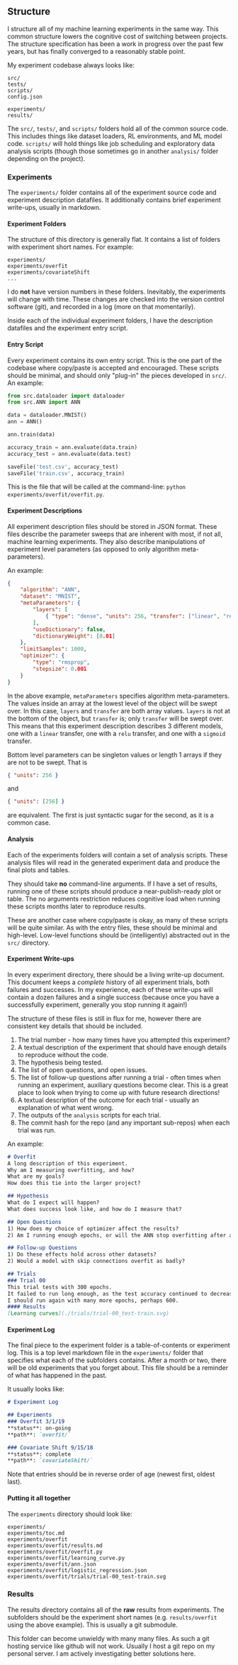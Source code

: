 ## Structure
I structure all of my machine learning experiments in the same way.
This common structure lowers the cognitive cost of switching between projects.
The structure specification has been a work in progress over the past few years, but has finally converged to a reasonably stable point.

My experiment codebase always looks like:
```
src/
tests/
scripts/
config.json

experiments/
results/
```

The `src/`, `tests/`, and `scripts/` folders hold all of the common source code.
This includes things like dataset loaders, RL environments, and ML model code.
`scripts/` will hold things like job scheduling and exploratory data analysis scripts (though those sometimes go in another `analysis/` folder depending on the project).

### Experiments
The `experiments/` folder contains all of the experiment source code and experiment description datafiles.
It additionally contains brief experiment write-ups, usually in markdown.

#### Experiment Folders
The structure of this directory is generally flat.
It contains a list of folders with experiment short names.
For example:
```
experiments/
experiments/overfit
experiments/covariateShift
...
```

I do **not** have version numbers in these folders.
Inevitably, the experiments will change with time.
These changes are checked into the version control software (git), and recorded in a log (more on that momentarily).

Inside each of the individual experiment folders, I have the description datafiles and the experiment entry script.

#### Entry Script
Every experiment contains its own entry script.
This is the one part of the codebase where copy/paste is accepted and encouraged.
These scripts should be minimal, and should only "plug-in" the pieces developed in `src/`.
An example:
```python
from src.dataloader import dataloader
from src.ANN import ANN

data = dataloader.MNIST()
ann = ANN()

ann.train(data)

accuracy_train = ann.evaluate(data.train)
accuracy_test = ann.evaluate(data.test)

saveFile('test.csv', accuracy_test)
saveFile('train.csv', accuracy_train)
```
This is the file that will be called at the command-line: `python experiments/overfit/overfit.py`.

#### Experiment Descriptions
All experiment description files should be stored in JSON format.
These files describe the parameter sweeps that are inherent with most, if not all, machine learning experiments.
They also describe manipulations of experiment level parameters (as opposed to only algorithm meta-parameters).

An example:
```JSON
{
    "algorithm": "ANN",
    "dataset": "MNIST",
    "metaParameters": {
        "layers": [
            { "type": "dense", "units": 256, "transfer": ["linear", "relu", "sigmoid"] }
        ],
        "useDictionary": false,
        "dictionaryWeight": [0.01]
    },
    "limitSamples": 1000,
    "optimizer": {
        "type": "rmsprop",
        "stepsize": 0.001
    }
}
```

In the above example, `metaParameters` specifies algorithm meta-parameters.
The values inside an array at the lowest level of the object will be swept over.
In this case, `layers` and `transfer` are both array values.
`layers` is not at the bottom of the object, but `transfer` is; only `transfer` will be swept over.
This means that this experiment description describes 3 different models, one with a `linear` transfer, one with a `relu` transfer, and one with a `sigmoid` transfer.

Bottom level parameters can be singleton values or length 1 arrays if they are not to be swept.
That is
```JSON
{ "units": 256 }
```
and
```JSON
{ "units": [256] }
```
are equivalent.
The first is just syntactic sugar for the second, as it is a common case.

#### Analysis
Each of the experiments folders will contain a set of analysis scripts.
These analysis files will read in the generated experiment data and produce the final plots and tables.

They should take **no** command-line arguments.
If I have a set of results, running one of these scripts should produce a near-publish-ready plot or table.
The no arguments restriction reduces cognitive load when running these scripts months later to reproduce results.

These are another case where copy/paste is okay, as many of these scripts will be quite similar.
As with the entry files, these should be minimal and high-level.
Low-level functions should be (intelligently) abstracted out in the `src/` directory.

#### Experiment Write-ups
In every experiment directory, there should be a living write-up document.
This document keeps a _complete_ history of all experiment trials, both failures and successes.
In my experience, each of these write-ups will contain a dozen failures and a single success (because once you have a successfully experiment, generally you stop running it again!)

The structure of these files is still in flux for me, however there are consistent key details that should be included.
1) The trial number - how many times have you attempted this experiment?
2) A textual description of the experiment that should have enough details to reproduce without the code.
3) The hypothesis being tested.
4) The list of open questions, and open issues.
5) The list of follow-up questions after running a trial - often times when running an experiment, auxiliary questions become clear. This is a great place to look when trying to come up with future research directions!
6) A textual description of the outcome for each trial - usually an explanation of what went wrong.
7) The outputs of the `analysis` scripts for each trial.
8) The commit hash for the repo (and any important sub-repos) when each trial was run.

An example:
```markdown
# Overfit
A long description of this experiment.
Why am I measuring overfitting, and how?
What are my goals?
How does this tie into the larger project?

## Hypothesis
What do I expect will happen?
What does success look like, and how do I measure that?

## Open Questions
1) How does my choice of optimizer affect the results?
2) Am I running enough epochs, or will the ANN stop overfitting after a certain point?

## Follow-up Questions
1) Do these effects hold across other datasets?
2) Would a model with skip connections overfit as badly?

## Trials
### Trial 00
This trial tests with 300 epochs.
It failed to run long enough, as the test accuracy continued to decrease sharply at epoch 300.
I should run again with many more epochs, perhaps 600.
#### Results
[Learning curves](./trials/trial-00_test-train.svg)
```

#### Experiment Log
The final piece to the experiment folder is a table-of-contents or experiment log.
This is a top level markdown file in the `experiments/` folder that specifies what each of the subfolders contains.
After a month or two, there will be old experiments that you forget about.
This file should be a reminder of what has happened in the past.

It usually looks like:
```markdown
# Experiment Log

## Experiments
### Overfit 3/1/19
**status**: on-going
**path**: `overfit/`

### Covariate Shift 9/15/18
**status**: complete
**path**: `covariateShift/`
```
Note that entries should be in reverse order of age (newest first, oldest last).

#### Putting it all together
The `experiments` directory should look like:
```
experiments/
experiments/toc.md
experiments/overfit
experiments/overfit/results.md
experiments/overfit/overfit.py
experiments/overfit/learning_curve.py
experiments/overfit/ann.json
experiments/overfit/logistic_regression.json
experiments/overfit/trials/trial-00_test-train.svg
```

### Results
The results directory contains all of the **raw** results from experiments.
The subfolders should be the experiment short names (e.g. `results/overfit` using the above example).
This is usually a git submodule.

This folder can become unwieldy with many many files.
As such a git hosting service like github will not work.
Usually I host a git repo on my personal server.
I am actively investigating better solutions here.

